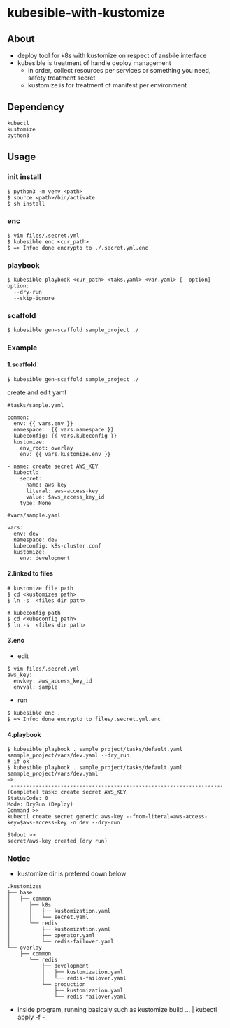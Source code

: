 # kubesible-with-kustomize

## About
- deploy tool for k8s with kustomize on respect of ansbile interface
- kubesible is treatment of handle deploy management
  - in order, collect resources per services or something you need, safety treatment secret
  - kustomize is for treatment of manifest per environment

## Dependency
```
kubectl
kustomize
python3
```

## Usage
### init install
```
$ python3 -m venv <path>
$ source <path>/bin/activate
$ sh install
```

### enc
```
$ vim files/.secret.yml
$ kubesible enc <cur_path>
$ => Info: done encrypto to ./.secret.yml.enc
```

### playbook
```
$ kubesible playbook <cur_path> <taks.yaml> <var.yaml> [--option]
option:
  --dry-run
  --skip-ignore
```

### scaffold
```
$ kubesible gen-scaffold sample_project ./
```


### Example
#### 1.scaffold
```
$ kubesible gen-scaffold sample_project ./
```
create and edit yaml
```
#tasks/sample.yaml

common:
  env: {{ vars.env }}
  namespace:  {{ vars.namespace }}
  kubeconfig: {{ vars.kubeconfig }}
  kustomize:
    env_root: overlay
    env: {{ vars.kustomize.env }}

- name: create secret AWS_KEY
  kubectl:
    secret:
      name: aws-key
      literal: aws-access-key
      value: $aws_access_key_id
    type: None
```
```
#vars/sample.yaml

vars:
  env: dev
  namespace: dev
  kubeconfig: k8s-cluster.conf
  kustomize:
    env: development
```

#### 2.linked to files
```
# kustomize file path
$ cd <kustomizes path>
$ ln -s  <files dir path>

# kubeconfig path
$ cd <kubeconfig path>
$ ln -s  <files dir path>
```

#### 3.enc
- edit
```
$ vim files/.secret.yml
aws_key:
  envkey: aws_access_key_id
  envval: sample
```
- run
```
$ kubesible enc .
$ => Info: done encrypto to files/.secret.yml.enc
```

#### 4.playbook
```
$ kubesible playbook . sample_project/tasks/default.yaml sammple_project/vars/dev.yaml --dry_run
# if ok
$ kubesible playbook . sample_project/tasks/default.yaml sammple_project/vars/dev.yaml
=>
 --------------------------------------------------------------------
[Complete] task: create secret AWS_KEY
StatusCode: 0
Mode: DryRun (Deploy)
Command >>
kubectl create secret generic aws-key --from-literal=aws-access-key=$aws-access-key -n dev --dry-run

Stdout >>
secret/aws-key created (dry run)
```

### Notice
- kustomize dir is prefered down below
``` sample
.kustomizes
├── base
│   ├── common
│      ├── k8s
│      │   ├── kustomization.yaml
│      │   └── secret.yaml
│      └── redis
│          ├── kustomization.yaml
│          ├── operator.yaml
│          └── redis-failover.yaml
└── overlay
    ├── common
       └── redis
           ├── development
           │   ├── kustomization.yaml
           │   └── redis-failover.yaml
           └── production
               ├── kustomization.yaml
               └── redis-failover.yaml
```

- inside program, running basicaly such as kustomize build ... | kubectl apply -f -
